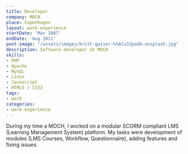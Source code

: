 ```yaml
---
title: Developer
company: MOCH
place: Copenhagen
layout: work-experience
startDate: 'Mar 2007'
endDate: 'Aug 2011'
post-image: "/assets/images/britt-gaiser-hSAlu33padA-unsplash.jpg"
description: Software developer at MOCH
skills:
- PHP
- Apache
- MySQL
- Linux
- Javascript
- HTML5 / CSS3
tags:
- work
categories:
- work-experience
---
```


During my time a MOCH, I worked on a modular SCORM compliant LMS (Learning Management System) platform. My tasks were development of modules (LMS Courses, Workflow, Questionnaire), adding features and fixing issues. 

